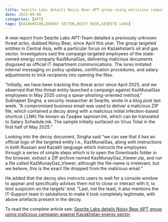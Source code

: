 ```yaml
---
title: Seqrite Labs details Noisy Bear APT group using malicious campaign against Kazakhstan energy sector
date: 2025-09-08
categories: [APT]
tags: [KAZAKHSTAN,ENERGY SECTOR,NOISY BEAR,SEQRITE LABS]
---
```


A new report from Seqrite Labs APT-Team detailed a previously unknown threat actor, dubbed Noisy Bear, since April this year. The group targeted entities in Central Asia, with a particular focus on Kazakhstan’s oil and gas sector. Investigators said the campaign targeted employees of the state-owned energy company KazMunaiGas, delivering malicious documents disguised as official IT department communications. The lures imitated internal messaging on policy updates, certification procedures, and salary adjustments to trick recipients into opening the files.

“Initially, we have been tracking this threat actor since April 2025, and we observed that this threat entity launched a campaign against KazMunaiGas employees in May 2025 using a spear-phishing-oriented method,” Subhajeet Singha, a security researcher at Seqrite, wrote in a blog post last week. “A compromised business email was used to deliver a malicious ZIP file, which contained a decoy along with a malicious initial infection-based shortcut (.LNK) file known as График зарплат.lnk, which can be translated to Salary Schedule.lnk. The sample initially surfaced on Virus Total in the first half of May 2025.”

Looking into the decoy document, Singha said “we can see that it has an official logo of the targeted entity I.e., KazMunaiGas, along with instructions in both Russian and Kazakh language which instructs the employees through a series of simple steps which is to open the Downloads folder in the browser, extract a ZIP archive named KazMunayGaz_Viewer.zip, and run a file called KazMunayGaz_Viewer, although the file-name is irrelevant, but we believe, this is the exact file dropped from the malicious email.”

He added that the decoy also instructs users to wait for a console window to appear and specifically advises them not to close or interact with it, to limit suspicion on the targets’ end. “Last, not the least, it also mentions the IT-Support team in salutations to make it look completely legitimate, with above artefacts present in the decoy.

To read the complete article see:
[Seqrite Labs details Noisy Bear APT group using malicious campaign against Kazakhstan energy sector](https://industrialcyber.co/utilities-energy-power-water-waste/seqrite-labs-details-noisy-bear-apt-group-using-malicious-campaign-against-kazakhstan-energy-sector/) .